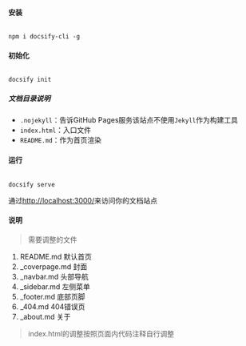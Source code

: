 #### 安装

```npm

npm i docsify-cli -g

```

#### 初始化

```docsify

docsify init

```

##### 文档目录说明

* `.nojekyll`：告诉GitHub Pages服务该站点不使用`Jekyll`作为构建工具
* `index.html`：入口文件
* `README.md`：作为首页渲染

#### 运行

```docsify

docsify serve

```

通过[http://localhost:3000/](http://localhost:3000/)来访问你的文档站点

#### 说明

> 需要调整的文件

1. README.md  默认首页
2. _coverpage.md  封面
3. _navbar.md 头部导航
4. _sidebar.md  左侧菜单
5. _footer.md 底部页脚
6. _404.md  404错误页
7. _about.md  关于

> index.html的调整按照页面内代码注释自行调整